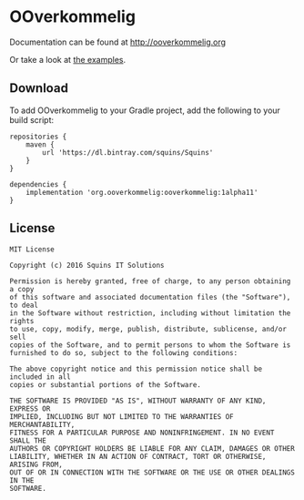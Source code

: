# OOverkommelig

Documentation can be found at http://ooverkommelig.org

Or take a look at [the examples](https://github.com/squins/ooverkommelig/tree/master/examples/src/main/kotlin/org/ooverkommelig/examples).

## Download

To add OOverkommelig to your Gradle project, add the following to your build script:

    repositories {
        maven {
            url 'https://dl.bintray.com/squins/Squins'
        }
    }
    
    dependencies {
        implementation 'org.ooverkommelig:ooverkommelig:1alpha11'
    }

## License

    MIT License
    
    Copyright (c) 2016 Squins IT Solutions
    
    Permission is hereby granted, free of charge, to any person obtaining a copy
    of this software and associated documentation files (the "Software"), to deal
    in the Software without restriction, including without limitation the rights
    to use, copy, modify, merge, publish, distribute, sublicense, and/or sell
    copies of the Software, and to permit persons to whom the Software is
    furnished to do so, subject to the following conditions:
    
    The above copyright notice and this permission notice shall be included in all
    copies or substantial portions of the Software.
    
    THE SOFTWARE IS PROVIDED "AS IS", WITHOUT WARRANTY OF ANY KIND, EXPRESS OR
    IMPLIED, INCLUDING BUT NOT LIMITED TO THE WARRANTIES OF MERCHANTABILITY,
    FITNESS FOR A PARTICULAR PURPOSE AND NONINFRINGEMENT. IN NO EVENT SHALL THE
    AUTHORS OR COPYRIGHT HOLDERS BE LIABLE FOR ANY CLAIM, DAMAGES OR OTHER
    LIABILITY, WHETHER IN AN ACTION OF CONTRACT, TORT OR OTHERWISE, ARISING FROM,
    OUT OF OR IN CONNECTION WITH THE SOFTWARE OR THE USE OR OTHER DEALINGS IN THE
    SOFTWARE.
